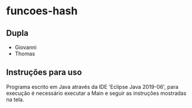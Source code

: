 # funcoes-hash

## Dupla
  * Giovanni
  * Thomas

## Instruções para uso

  Programa escrito em Java através da IDE 'Eclipse Java 2019-06', para execução é necessário executar a Main e seguir as instruções mostradas na tela.
